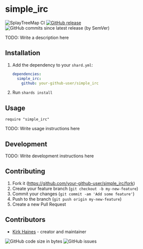 # simple_irc

![SplayTreeMap CI](https://img.shields.io/github/workflow/status/wyhaines/simple_irc.cr/SimpleIrc%20CI?style=for-the-badge&logo=GitHub)
[![GitHub release](https://img.shields.io/github/release/wyhaines/simple_irc.cr.svg?style=for-the-badge)](https://github.com/wyhaines/simple_irc.cr/releases)
![GitHub commits since latest release (by SemVer)](https://img.shields.io/github/commits-since/wyhaines/simple_irc.cr/latest?style=for-the-badge)

TODO: Write a description here

## Installation

1. Add the dependency to your `shard.yml`:

   ```yaml
   dependencies:
     simple_irc:
       github: your-github-user/simple_irc
   ```

2. Run `shards install`

## Usage

```crystal
require "simple_irc"
```

TODO: Write usage instructions here

## Development

TODO: Write development instructions here

## Contributing

1. Fork it (<https://github.com/your-github-user/simple_irc/fork>)
2. Create your feature branch (`git checkout -b my-new-feature`)
3. Commit your changes (`git commit -am 'Add some feature'`)
4. Push to the branch (`git push origin my-new-feature`)
5. Create a new Pull Request

## Contributors

- [Kirk Haines](https://github.com/your-github-user) - creator and maintainer

![GitHub code size in bytes](https://img.shields.io/github/languages/code-size/wyhaines/simple_irc.cr?style=for-the-badge)
![GitHub issues](https://img.shields.io/github/issues/wyhaines/simple_irc.cr?style=for-the-badge)
